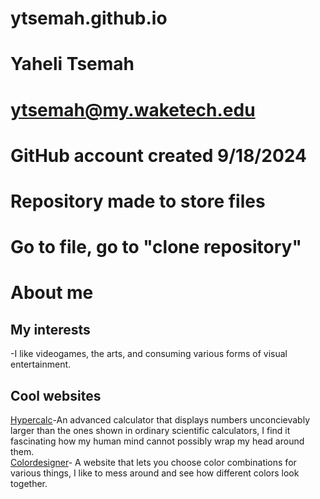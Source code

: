 # ytsemah.github.io
# Yaheli Tsemah
# ytsemah@my.waketech.edu
# GitHub account created 9/18/2024
# Repository made to store files
# Go to file, go to "clone repository"

# About me
## My interests
-I like videogames, the arts, and consuming various forms of visual entertainment.
## Cool websites
[Hypercalc](https://www.mrob.com/pub/comp/hypercalc/hypercalc-javascript.html)-An advanced calculator that displays numbers unconcievably larger than the ones shown in ordinary scientific calculators, I find it fascinating how my human mind cannot possibly wrap my head around them.  
[Colordesigner](https://colordesigner.io/)- A website that lets you choose color combinations for various things, I like to mess around and see how different colors look together.